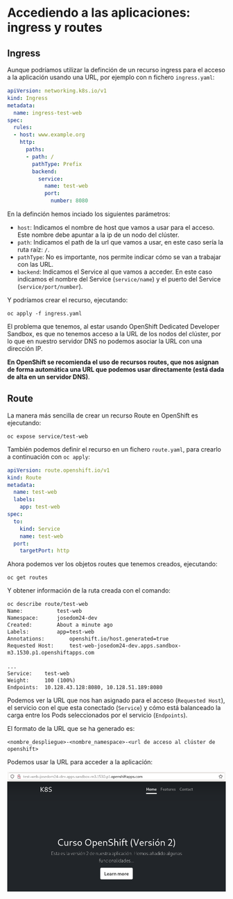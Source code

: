 # Accediendo a las aplicaciones: ingress y routes

## Ingress

Aunque podríamos utilizar la definción de un recurso ingress para el acceso a la aplicación usando una URL, por ejemplo con n fichero `ingress.yaml`:

```yaml
apiVersion: networking.k8s.io/v1
kind: Ingress
metadata:
  name: ingress-test-web
spec:
  rules:
  - host: www.example.org
    http:
      paths:
      - path: /
        pathType: Prefix
        backend:
          service:
            name: test-web
            port:
              number: 8080
```

En la definción hemos inciado los siguientes parámetros:

* `host`: Indicamos el nombre de host que vamos a usar para el acceso. Este nombre debe apuntar a la ip de un nodo del clúster.
* `path`: Indicamos el path de la url que vamos a usar, en este caso sería la ruta raíz: `/`. 
* `pathType`: No es importante, nos permite indicar cómo se van a trabajar con las URL. 
* `backend`: Indicamos el Service al que vamos a acceder. En este caso indicamos el nombre del Service (`service/name`) y el puerto del Service (`service/port/number`).

Y podríamos crear el recurso, ejecutando:

    oc apply -f ingress.yaml

El problema que tenemos, al estar usando OpenShift Dedicated Developer Sandbox, es que no tenemos acceso a la URL de los nodos del clúster, por lo que en nuestro servidor DNS no podemos asociar la URL con una dirección IP.

**En OpenShift se recomienda el uso de recursos routes, que nos asignan de forma automática una URL que podemos usar directamente (está dada de alta en un servidor DNS)**.

## Route

La manera más sencilla de crear un recurso Route en OpenShift es ejecutando:

    oc expose service/test-web

También podemos definir el recurso en un fichero `route.yaml`, para crearlo a continuación con `oc apply`:

```yaml
apiVersion: route.openshift.io/v1
kind: Route
metadata:
  name: test-web
  labels:
    app: test-web
spec:
  to:
    kind: Service
    name: test-web
  port:
    targetPort: http
```

Ahora podemos ver los objetos routes que tenemos creados, ejecutando:

    oc get routes

Y obtener información de la ruta creada con el comando:

    oc describe route/test-web
    Name:			test-web
    Namespace:		josedom24-dev
    Created:		About a minute ago
    Labels:			app=test-web
    Annotations:		openshift.io/host.generated=true
    Requested Host:		test-web-josedom24-dev.apps.sandbox-m3.1530.p1.openshiftapps.com

    ...
    Service:	test-web
    Weight:		100 (100%)
    Endpoints:	10.128.43.128:8080, 10.128.51.189:8080

Podemos ver la URL que nos han asignado para el acceso (`Requested Host`), el servicio con el que esta conectado (`Service`) y cómo está balanceado la carga entre los Pods seleccionados por el servicio (`Endpoints`).

El formato de la URL que se ha generado es:

    <nombre_despliegue>-<nombre_namespace>-<url de acceso al clúster de openshift>

Podemos usar la URL para acceder a la aplicación:

![route](img/route.png)